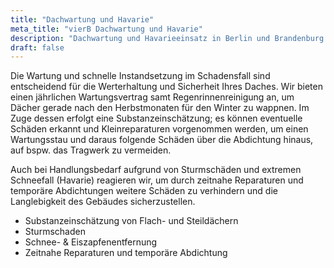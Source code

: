 ```yaml
---
title: "Dachwartung und Havarie"
meta_title: "vierB Dachwartung und Havarie"
description: "Dachwartung und Havarieeinsatz in Berlin und Brandenburg."
draft: false
---
```


Die Wartung und schnelle Instandsetzung im Schadensfall sind entscheidend für die Werterhaltung und Sicherheit Ihres Daches. Wir bieten einen jährlichen Wartungsvertrag samt Regenrinnenreinigung an, um Dächer gerade nach den Herbstmonaten für den Winter zu wappnen. Im Zuge dessen erfolgt eine Substanzeinschätzung; es können eventuelle Schäden erkannt und Kleinreparaturen vorgenommen werden, um einen Wartungsstau und daraus folgende Schäden über die Abdichtung hinaus, auf bspw. das Tragwerk zu vermeiden.

Auch bei Handlungsbedarf aufgrund von Sturmschäden und extremen Schneefall (Havarie) reagieren wir, um durch zeitnahe Reparaturen und temporäre Abdichtungen weitere Schäden zu verhindern und die Langlebigkeit des Gebäudes sicherzustellen.

- Substanzeinschätzung von Flach- und Steildächern
- Sturmschaden
- Schnee- & Eiszapfenentfernung
- Zeitnahe Reparaturen und temporäre Abdichtung